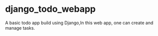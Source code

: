 # django_todo_webapp
A basic todo app build using Django,In this web app, one can create and manage tasks.
